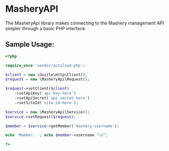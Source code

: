 MasheryAPI
==================

The MasheryApi library makes connecting to the Mashery management API simpler
through a basic PHP interface.

## Sample Usage:

```php
<?php

require_once 'vendor/autoload.php';

$client = new \Guzzle\Http\Client();
$request = new \MasheryApi\Request();

$request->setClient($client)
	->setApiKey('api-key-here')
	->setApiSecret('api-secret-here')
	->setSiteId('site-id-here');

$service = new \MasheryApi\Service();
$service->setRequest($request);

$member = $service->getMember('mashery-username');

echo 'Member: '; echo $member->username."\n";

?>
```